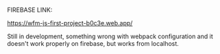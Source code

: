 FIREBASE LINK:

https://wfm-js-first-project-b0c3e.web.app/

Still in development, something wrong with webpack configuration and it doesn't work properly on firebase, but works from localhost.
